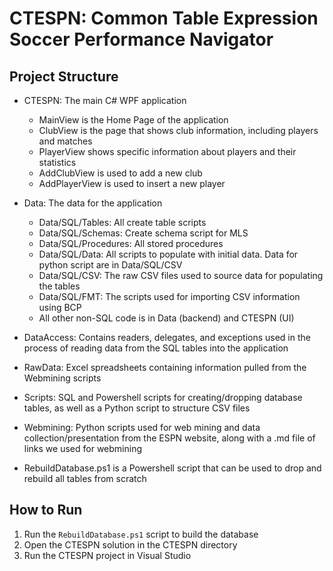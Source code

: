 # CTESPN: Common Table Expression Soccer Performance Navigator

## Project Structure

- CTESPN: The main C# WPF application
	- MainView is the Home Page of the application
	- ClubView is the page that shows club information, including players and matches
	- PlayerView shows specific information about players and their statistics
	- AddClubView is used to add a new club
	- AddPlayerView is used to insert a new player

- Data: The data for the application
	- Data/SQL/Tables: All create table scripts
	- Data/SQL/Schemas: Create schema script for MLS
	- Data/SQL/Procedures: All stored procedures
	- Data/SQL/Data: All scripts to populate with initial data. Data for python script are in Data/SQL/CSV
	- Data/SQL/CSV: The raw CSV files used to source data for populating the tables
	- Data/SQL/FMT: The scripts used for importing CSV information using BCP
	- All other non-SQL code is in Data (backend) and CTESPN (UI)

- DataAccess: Contains readers, delegates, and exceptions used in the process of reading data from the SQL tables into the application

- RawData: Excel spreadsheets containing information pulled from the Webmining scripts

- Scripts: SQL and Powershell scripts for creating/dropping database tables, as well as
		a Python script to structure CSV files

- Webmining: Python scripts used for web mining and data collection/presentation from the ESPN website,
		along with a .md file of links we used for webmining

- RebuildDatabase.ps1 is a Powershell script that can be used to drop and rebuild all tables from scratch

## How to Run

1. Run the `RebuildDatabase.ps1` script to build the database
2. Open the CTESPN solution in the CTESPN directory
3. Run the CTESPN project in Visual Studio
